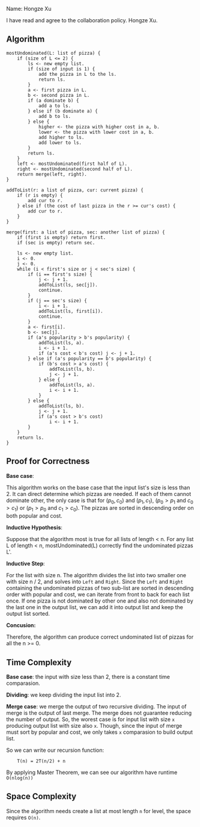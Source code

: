 Name: Hongze Xu

I have read and agree to the collaboration policy. Hongze Xu.

## Algorithm

```
mostUndominated(L: list of pizza) {
    if (size of L <= 2) {
        ls <- new empty list.
        if (size of input is 1) {
            add the pizza in L to the ls.
            return ls.
        }
        a <- first pizza in L.
        b <- second pizza in L.
        if (a dominate b) {
            add a to ls.
        } else if (b dominate a) {
            add b to ls.
        } else {
            higher <- the pizza with higher cost in a, b.
            lower <- the pizza with lower cost in a, b.
            add higher to ls.
            add lower to ls. 
        }
        return ls.
    }
    left <- mostUndominated(first half of L).
    right <- mostUndominated(second half of L).
    return merge(left, right).
}

addToList(r: a list of pizza, cur: current pizza) {
    if (r is empty) {
        add cur to r.
    } else if (the cost of last pizza in the r >= cur's cost) {
        add cur to r.
    }
}

merge(first: a list of pizza, sec: another list of pizza) {
    if (first is empty) return first.
    if (sec is empty) return sec.
    
    ls <- new empty list.
    i <- 0.
    j <- 0.
    while (i < first's size or j < sec's size) {
        if (i == first's size) {
            j <- j + 1.
            addToList(ls, sec[j]).
            continue.
        }
        if (j == sec's size) {
            i <- i + 1.
            addToList(ls, first[i]).
            continue.
        }
        a <- first[i].
        b <- sec[j].
        if (a's popularity > b's popularity) {
            addToList(ls, a).
            i <- i + 1.
            if (a's cost < b's cost) j <- j + 1.
        } else if (a's popularity == b's popularity) {
            if (b's cost > a's cost) {
                addToList(ls, b).
                j <- j + 1.
            } else {
                addToList(ls, a).
                i <- i + 1.
            }
        } else {
            addToList(ls, b).
            j <- j + 1.
            if (a's cost > b's cost)
                i <- i + 1.
        }
    }
    return ls.
}

```

## Proof for Correctness

**Base case**:

This algorithm works on the base case that the input list's size is less than 2. It can direct determine which pizzas are needed. If each of them cannot dominate other, the only case is that for $(p_0, c_0)$ and $(p_1, c_1)$, ($p_0 > p_1$ and $c_0 > c_1$) or ($p_1 > p_0$ and $c_1 > c_0$). The pizzas are sorted in descending order on both popular and cost.


**Inductive Hypothesis**:

Suppose that the algorithm most is true for all lists of length < n. For any list L of length < n, mostUndominated(L) correctly find the undominated pizzas L'.

**Inductive Step**:

For the list with size n. The algorithm divides the list into two smaller one with size n / 2, and solves into `Left` and `Right`. Since the `Left` and `Right` containing the undominated pizzas of two sub-list are sorted in descending order with popular and cost, we can iterate from front to back for each list once. If one pizza is not dominated by other one and also not dominated by the last one in the output list, we can add it into output list and keep the output list sorted. 

**Concusion:**

Therefore, the algorithm can produce correct undominated list of pizzas for all the n >= 0.

## Time Complexity

**Base case**: the input with size less than 2, there is a constant time comparasion.

**Dividing**: we keep dividing the input list into 2.

**Merge case**: we merge the output of two recursive dividing. The input of merge is the output of last merge. The merge does not guarantee reducing the number of output. So, the worest case is for input list with size `x` producing output list with size also `x`. Though, since the input of merge must sort by popular and cost, we only takes `x` comparasion to build output list.

So we can write our recursion function: 

```
    T(n) = 2T(n/2) + n
```

By applying Master Theorem, we can see our algorithm have runtime `O(nlog(n))`

## Space Complexity

Since the algorithm needs create a list at most length `n` for level, the space requires `O(n)`.
